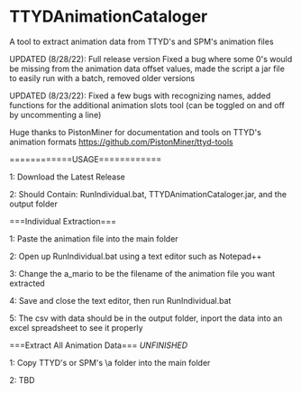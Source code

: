 # TTYDAnimationCataloger
A tool to extract animation data from TTYD's and SPM's animation files

UPDATED (8/28/22): Full release version Fixed a bug where some 0's would be missing from the animation data offset values, made the script a jar file to easily run with a batch, removed older versions
 
UPDATED (8/23/22): Fixed a few bugs with recognizing names, added functions for the additional animation slots tool (can be toggled on and off by uncommenting a line)

Huge thanks to PistonMiner for documentation and tools on TTYD's animation formats https://github.com/PistonMiner/ttyd-tools

============USAGE============

1: Download the Latest Release

2: Should Contain: RunIndividual.bat, TTYDAnimationCataloger.jar, and the output folder



===Individual Extraction===

1: Paste the animation file into the main folder

2: Open up RunIndividual.bat using a text editor such as Notepad++

3: Change the a_mario to be the filename of the animation file you want extracted

4: Save and close the text editor, then run RunIndividual.bat

5: The csv with data should be in the output folder, inport the data into an excel spreadsheet to see it properly



===Extract All Animation Data=== *UNFINISHED*

1: Copy TTYD's or SPM's \a folder into the main folder

2: TBD
